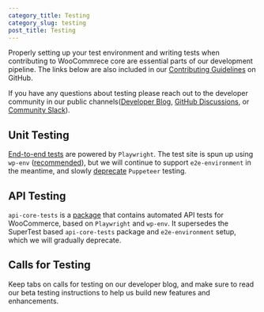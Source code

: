 ```yaml
---
category_title: Testing
category_slug: testing
post_title: Testing
---
```


Properly setting up your test environment and writing tests when contributing to WooCommrece core are essential parts of our development pipeline. The links below are also included in our [Contributing Guidelines](https://github.com/woocommerce/woocommerce/blob/trunk/.github/CONTRIBUTING.md) on GitHub.

If you have any questions about testing please reach out to the developer community in our public channels([Developer Blog](https://developer.woocommerce.com/blog/), [GitHub Discussions](https://github.com/woocommerce/woocommerce/discussions), or [Community Slack](https://woocommerce.com/community-slack/)).

## Unit Testing

[End-to-end tests](https://github.com/woocommerce/woocommerce/tree/trunk/plugins/woocommerce/tests/e2e-pw) are powered by `Playwright`. The test site is spun up using `wp-env` ([recommended](https://developer.wordpress.org/block-editor/reference-guides/packages/packages-env/)), but we will continue to support `e2e-environment` in the meantime, and slowly [deprecate](https://github.com/woocommerce/woocommerce/blob/trunk/plugins/woocommerce/tests/e2e/README.md) `Puppeteer` testing. 

## API Testing

`api-core-tests` is a [package](https://github.com/woocommerce/woocommerce/tree/trunk/plugins/woocommerce/tests/api-core-tests#guide-for-writing-api-tests) that contains automated API tests for WooCommerce, based on `Playwright` and `wp-env`. It supersedes the SuperTest based `api-core-tests` package and `e2e-environment` setup, which we will gradually deprecate.

## Calls for Testing

Keep tabs on calls for testing on our developer blog, and make sure to read our beta testing instructions to help us build new features and enhancements.
